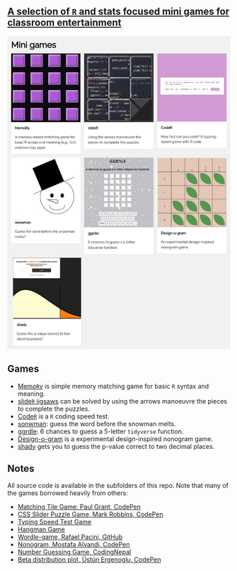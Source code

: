 ## [A selection of `R` and stats focused mini games for classroom entertainment](https://statbiscuit.github.io/mini_games/)


[![](https://github.com/statbiscuit/mini_games/blob/main/img/games.png?raw=true)](https://statbiscuit.github.io/mini_games/)


## Games

 + [Memo`R`y](https://statbiscuit.github.io/mini_games/matching/matching.html) is simple memory matching game for basic `R` syntax and meaning.
 + [slide`R` jigsaws](https://statbiscuit.github.io/mini_games/slider/slider.html) can be solved by using the arrows manoeuvre the pieces to complete the puzzles.
 + [Code`R`](https://statbiscuit.github.io/mini_games/coding/index.html) is a `R` coding speed test.
 + [sonwman](https://statbiscuit.github.io/mini_games/snowman/index.html): guess the word before the snowman melts.
 + [ggrdle](https://statbiscuit.github.io/mini_games/ggrdle/index.html): 6 chances to guess a 5-letter `tidyverse` function.
 + [Design-o-gram](https://statbiscuit.github.io/mini_games/design-o-gram/index.html) is a experimental design-inspired nonogram game.
 + [shady](https://statbiscuit.github.io/mini_games/shady/index.html) gets you to guess the p-value correct to two decimal places.


## Notes

All source code is available in the subfolders of this repo. Note that many of the games borrowed heavily from others:

 + [Matching Tile Game: Paul Grant, CodePen](https://codepen.io/pgrantmartello/pen/WOBYqW)
 + [CSS Slider Puzzle Game, Mark Robbins, CodePen](https://codepen.io/M_J_Robbins/pen/VeNWQQ)
 + [Typing Speed Test Game](https://www.codingnepalweb.com/typing-speed-test-game-html-javascript/)
 + [Hangman Game](https://www.codingnepalweb.com/build-hangman-game-html-javascript/)
 + [Wordle-game, Rafael Pacini, GitHub](https://github.com/rafaelpacinii/wordle-game/tree/main)
 + [Nonogram, Mostafa Alvandi, CodePen](https://codepen.io/alvandisetvat/pen/oNBwvWK)
 + [Number Guessing Game,  CodingNepal](https://www.codingnepalweb.com/create-game-html-css-javascript/)
 + [Beta distribution plot, Üstün Ergenoglu, CodePen](https://codepen.io/rgngl/pen/MLBBON)


